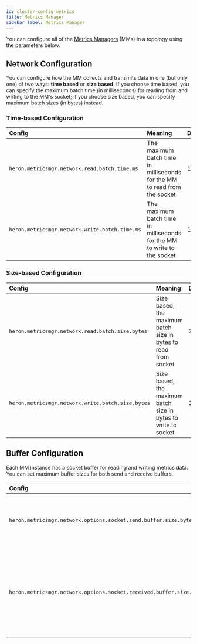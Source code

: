```yaml
---
id: cluster-config-metrics
title: Metrics Manager
sidebar_label: Metrics Manager
---
```

<!--
    Licensed to the Apache Software Foundation (ASF) under one
    or more contributor license agreements.  See the NOTICE file
    distributed with this work for additional information
    regarding copyright ownership.  The ASF licenses this file
    to you under the Apache License, Version 2.0 (the
    "License"); you may not use this file except in compliance
    with the License.  You may obtain a copy of the License at
      http://www.apache.org/licenses/LICENSE-2.0
    Unless required by applicable law or agreed to in writing,
    software distributed under the License is distributed on an
    "AS IS" BASIS, WITHOUT WARRANTIES OR CONDITIONS OF ANY
    KIND, either express or implied.  See the License for the
    specific language governing permissions and limitations
    under the License.
-->

You can configure all of the [Metrics
Managers](heron-architecture#metrics-manager) (MMs) in a topology
using the parameters below.

## Network Configuration

You can configure how the MM collects and transmits data in one (but only one)
of two ways: **time based** or **size based**. If you choose time based, you can
specify the maximum batch time (in milliseconds) for reading from and writing to
the MM's socket; if you choose size based, you can specify maximum batch sizes
(in bytes) instead.

### Time-based Configuration

Config | Meaning | Default
:----- |:------- |:-------
`heron.metricsmgr.network.read.batch.time.ms` | The maximum batch time in milliseconds for the MM to read from the socket | 16
`heron.metricsmgr.network.write.batch.time.ms` | The maximum batch time in milliseconds for the MM to write to the socket | 16

### Size-based Configuration

Config | Meaning | Default
:----- |:------- |:-------
`heron.metricsmgr.network.read.batch.size.bytes` | Size based, the maximum batch size in bytes to read from socket | 32768
`heron.metricsmgr.network.write.batch.size.bytes` | Size based, the maximum batch size in bytes to write to socket | 32768

## Buffer Configuration

Each MM instance has a socket buffer for reading and writing metrics data. You
can set maximum buffer sizes for both send and receive buffers.

Config | Meaning | Default
:----- |:------- |:-------
`heron.metricsmgr.network.options.socket.send.buffer.size.bytes` | The maximum socket's send buffer size in bytes | 6553600
`heron.metricsmgr.network.options.socket.received.buffer.size.bytes` | The maximum socket's received buffer size in bytes of the metrics manager's network options | 8738000
